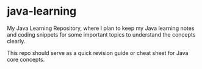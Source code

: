 # java-learning
My Java Learning Repository, where I plan to keep my Java learning notes and
coding snippets for some important topics to understand the concepts clearly.

This repo should serve as a quick revision guide or cheat sheet for Java
core concepts.

